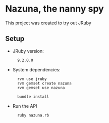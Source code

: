 # Nazuna, the nanny spy

This project was created to try out JRuby

## Setup

* JRuby version:

        9.2.0.0

* System dependencies:
        
        rvm use jruby
        rvm gemset create nazuna
        rvm gemset use nazuna
        
        bundle install

* Run the API

        ruby nazuna.rb
